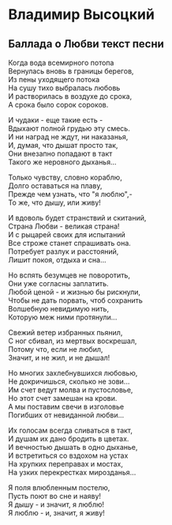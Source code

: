 # Владимир Высоцкий
## Баллада о Любви текст песни

Когда вода всемирного потопа  
Вернулась вновь в границы берегов,  
Из пены уходящего потока  
На сушу тихо выбралась любовь  
И растворилась в воздухе до срока,  
А срока было сорок сороков.  
  
И чудаки - еще такие есть -  
Вдыхают полной грудью эту смесь.  
И ни наград не ждут, ни наказанья,  
И, думая, что дышат просто так,  
Они внезапно попадают в такт  
Такого же неровного дыханья...  
  
Только чувству, словно кораблю,  
Долго оставаться на плаву,  
Прежде чем узнать, что "я люблю",-  
То же, что дышу, или живу!  
  
И вдоволь будет странствий и скитаний,  
Страна Любви - великая страна!  
И с рыцарей своих для испытаний  
Все строже станет спрашивать она.  
Потребует разлук и расстояний,  
Лишит покоя, отдыха и сна...  
  
Но вспять безумцев не поворотить,  
Они уже согласны заплатить.  
Любой ценой - и жизнью бы рискнули,  
Чтобы не дать порвать, чтоб сохранить  
Волшебную невидимую нить,  
Которую меж ними протянули...  
  
Свежий ветер избранных пьянил,  
С ног сбивал, из мертвых воскрешал,  
Потому что, если не любил,  
Значит, и не жил, и не дышал!  
  
Но многих захлебнувшихся любовью,  
Не докричишься, сколько не зови...  
Им счет ведут молва и пустословье,  
Но этот счет замешан на крови.  
А мы поставим свечи в изголовье  
Погибших от невиданной любви...  
  
Их голосам всегда сливаться в такт,  
И душам их дано бродить в цветах.  
И вечностью дышать в одно дыханье,  
И встретиться со вздохом на устах  
На хрупких переправах и мостах,  
На узких перекрестках мирозданья...  
  
Я поля влюбленным постелю,  
Пусть поют во сне и наяву!  
Я дышу - и значит, я люблю!  
Я люблю - и, значит, я живу! 
